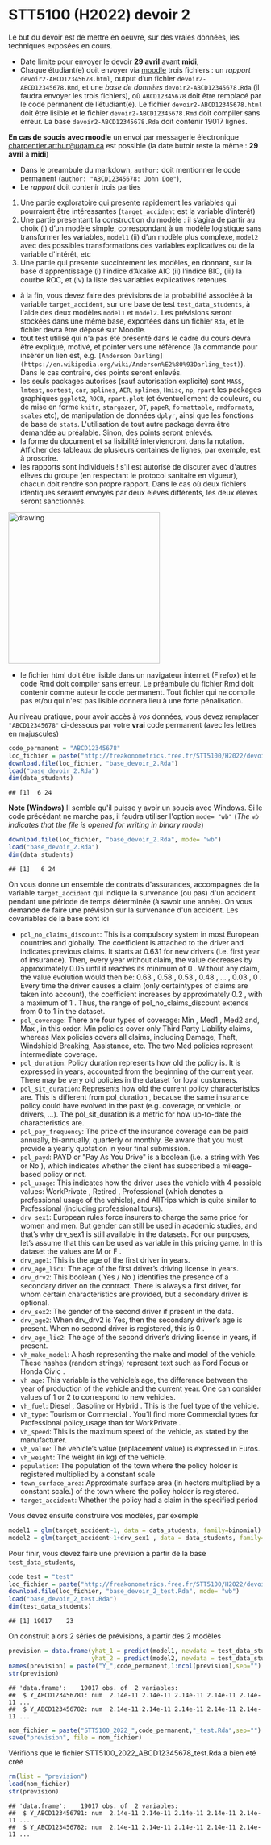STT5100 (H2022) devoir 2
================

Le but du devoir est de mettre en oeuvre, sur des vraies données, les
techniques exposées en cours.

  - Date limite pour envoyer le devoir **29 avril** avant **midi**,
  - Chaque étudiant(e) doit envoyer via [moodle](https://www.moodle2.uqam.ca/) trois
    fichiers : un _rapport_ `devoir2-ABCD12345678.html`, output d’un fichier
    `devoir2-ABCD12345678.Rmd`, et une _base de données_ `devoir2-ABCD12345678.Rda` (il faudra envoyer les trois fichiers), où
    `ABCD12345678` doit être remplacé par le code permanent de
    l’étudiant(e). Le fichier `devoir2-ABCD12345678.html` doit être
    lisible et le fichier `devoir2-ABCD12345678.Rmd` doit compiler sans
    erreur. La base `devoir2-ABCD12345678.Rda` doit contenir 19017 lignes.
  
  __**En cas de soucis avec moodle**__ un envoi par messagerie électronique [charpentier.arthur@uqam.ca](mailto:charpentier.arthur@uqam.ca) est possible (la date butoir reste la même : **29 avril** à **midi**)
  
  - Dans le preambule du markdown, `author:` doit mentionner le code
    permanent (`author: "ABCD12345678: John Doe"`),
  - Le _rapport_ doit contenir trois parties

<!-- end list -->

1.  Une partie exploratoire qui presente rapidement les variables qui
    pourraient être intéressantes (`target_accident` est la
    variable d’interêt)
2.  Une partie presentant la construction du modèle : il s’agira de
    partir au choix (i) d’un modèle simple, correspondant à un modèle logistique sans transformer les variables, `model1` (ii) d’un modèle plus complexe, `model2` avec des possibles transformations des variables explicatives ou de la variable d'intérêt, etc
3.  Une partie qui presente succintement les modèles, en donnant, sur la base d'apprentissage (i) l’indice d’Akaike AIC (ii) l’indice BIC, (iii) la courbe ROC, et (iv) la
    liste des variables explicatives retenues

* à la fin, vous devez faire des prévisions de la probabilité associée à la variable `target_accident`, sur une base de test `test_data_students`, à l'aide des deux modèles `model1` et `model2`. Les prévisions seront stockées dans une même base, exportées dans un fichier `Rda`, et le fichier devra être déposé sur Moodle.
* tout test utilisé qui n'a pas été présenté dans le cadre du cours devra être expliqué, motivé, et pointer vers une référence (la commande pour insérer un lien est, e.g. `[Anderson Darling](https://en.wikipedia.org/wiki/Anderson%E2%80%93Darling_test)`). Dans le cas contraire, des points seront enlevés.
* les seuls packages autorises (sauf autorisation explicite) sont `MASS`, `lmtest`, `nortest`, `car`, `splines`, `AER`, `splines`, `Hmisc`, `np`, `rpart` les packages graphiques `ggplot2`, `ROCR`, `rpart.plot` (et éventuellement de couleurs, ou de mise en forme `knitr`, `stargazer`, `DT`, `papeR`, `formattable`, `rmdformats`, `scales` etc), de manipulation de données `dplyr`, ainsi que les fonctions de base de `stats`. L'utilisation de tout autre package devra être demandée au préalable. Sinon, des points seront enlevés.
* la forme du document et sa lisibilité interviendront dans la notation. Afficher des tableaux de plusieurs centaines de lignes, par exemple, est à proscrire.
* les rapports sont individuels ! s'il est autorisé de discuter avec d'autres élèves du groupe (en respectant le protocol sanitaire en vigueur), chacun doit rendre son propre rapport. Dans le cas où deux fichiers identiques seraient envoyés par deux élèves différents, les deux élèves seront sanctionnés.

<img src="https://github.com/freakonometrics/STT5100/blob/master/archives/A2018/obviously.png" alt="drawing" width="300" align=right/>

* le fichier html doit être lisible dans un navigateur internet (Firefox) et le code Rmd doit compiler sans erreur. Le préambule du fichier Rmd doit contenir comme auteur le code permanent. Tout fichier qui ne compile pas et/ou qui n'est pas lisible donnera lieu à une forte pénalisation.

Au niveau pratique, pour avoir accès à _vos_ données, vous devez remplacer `"ABCD12345678"` ci-dessous par votre **vrai** code permanent (avec les lettres en majuscules)

``` r
code_permanent = "ABCD12345678"
loc_fichier = paste("http://freakonometrics.free.fr/STT5100/H2022/devoir2/data_",code_permanent,"_train.Rda",sep="")
download.file(loc_fichier, "base_devoir_2.Rda")
load("base_devoir_2.Rda")
dim(data_students)
```

    ## [1]  6 24

**Note (Windows)** Il semble qu'il puisse y avoir un soucis avec Windows. Si le code précédant ne marche pas, il faudra utiliser l'option `mode= "wb"` (_The `wb` indicates that the file is opened for writing in binary mode_)

``` r
download.file(loc_fichier, "base_devoir_2.Rda", mode= "wb")
load("base_devoir_2.Rda")
dim(data_students)
```

    ## [1]   6 24

On vous donne un ensemble de contrats d'assurances, accompagnés de la variable `target_accident` qui indique la survenance (ou pas) d'un accident pendant une période de temps déterminée (à savoir une année). On vous demande de faire une
prévision sur la survenance d'un accident. Les covariables de la base sont ici

- `pol_no_claims_discount`: This is a compulsory system in most European countries and globally. The coefficient is attached to the driver and indicates previous claims. It starts at 0.631 for new drivers (i.e. first year of insurance). Then, every year without claim, the value decreases by approximately 0.05 until it reaches its minimum of 0 . Without any claim, the value evolution would then be: 0.63 , 0.58 , 0.53 , 0.48 , ... , 0.03 , 0 . Every time the driver causes a claim (only certaintypes of claims are taken into account), the coefficient increases by approximately 0.2 , with a maximum of 1 . Thus, the range of pol_no_claims_discount extends from 0 to 1 in the dataset.
- `pol_coverage`: 	There are four types of coverage: Min , Med1 , Med2 and, Max , in this order. Min policies cover only Third Party Liability claims, whereas Max policies covers all claims, including Damage, Theft, Windshield Breaking, Assistance, etc. The two Med policies represent intermediate coverage.
- `pol_duration`:	 Policy duration represents how old the policy is. It is expressed in years, accounted from the beginning of the current year. There may be very old policies in the dataset for loyal customers. 
- `pol_sit_duration`:	 Represents how old the current policy characteristics are. This is different from pol_duration , because the same insurance policy could have evolved in the past (e.g. coverage, or vehicle, or drivers, ...). The pol_sit_duration is a metric for how up-to-date the characteristics are.
- `pol_pay_frequency`:	 The price of the insurance coverage can be paid annually, bi-annually, quarterly or monthly. Be aware that you must provide a yearly quotation in your final submission.
- `pol_payd`:	 PAYD or "Pay As You Drive" is a boolean (i.e. a string with Yes or No ), which indicates whether the client has subscribed a mileage-based policy or not.
- `pol_usage`:	This indicates how the driver uses the vehicle with 4 possible values: WorkPrivate , Retired , Professional (which denotes a professional usage of the vehicle), and AllTrips which is quite similar to Professional (including professional tours).
- `drv_sex1`:	European rules force insurers to charge the same price for women and men. But gender can still be used in academic studies, and that’s why drv_sex1 is still available in the datasets. For our purposes, let’s assume that this can be used as variable in this pricing game. In this dataset the values are M or F .
- `drv_age1`:	 This is the age of the first driver in years.
- `drv_age_lic1`:	 The age of the first driver’s driving license in years.
- `drv_drv2`:	 This boolean ( Yes / No ) identifies the presence of a secondary driver on the contract. There is always a first driver, for whom certain characteristics are provided, but a secondary driver is optional.
- `drv_sex2`:	 The gender of the second driver if present in the data.
- `drv_age2`:	When drv_drv2 is Yes, then the secondary driver’s age is present. When no second driver is registered, this is 0 .
- `drv_age_lic2`:	 The age of the second driver’s driving license in years, if present.
- `vh_make_model`:	 A hash representing the make and model of the vehicle. These hashes (random strings) represent text such as Ford Focus or Honda Civic .
- `vh_age`:	This variable is the vehicle’s age, the difference between the year of production of the vehicle and the current year. One can consider values of 1 or 2 to correspond to new vehicles.
- `vh_fuel`:	 Diesel , Gasoline or Hybrid . This is the fuel type of the vehicle.
- `vh_type`:	 Tourism or Commercial . You’ll find more Commercial types for Professional policy_usage than for WorkPrivate .
- `vh_speed`:	 This is the maximum speed of the vehicle, as stated by the manufacturer.
- `vh_value`:	 The vehicle’s value (replacement value) is expressed in Euros.
- `vh_weight`:	 The weight (in kg) of the vehicle. 
- `population`:	The population of the town where the policy holder is registered multiplied by a constant scale
- `town_surface_area`:	 Approximate surface area (in hectors multiplied by a constant scale.) of the town where the policy holder is registered. 
- `target_accident`:	Whether the policy had a claim in the specified period

Vous devez ensuite construire vos modèles, par exemple

``` r
model1 = glm(target_accident~1, data = data_students, family=binomial)
model2 = glm(target_accident~1+drv_sex1 , data = data_students, family=binomial)
```

Pour finir, vous devez faire une prévision à partir de la base
`test_data_students`,

``` r
code_test = "test"
loc_fichier = paste("http://freakonometrics.free.fr/STT5100/H2022/devoir2/data_",code_test,".Rda",sep="")
download.file(loc_fichier, "base_devoir_2_test.Rda", mode= "wb")
load("base_devoir_2_test.Rda")
dim(test_data_students)
```

    ## [1] 19017    23

On construit alors 2 séries de prévisions, à partir des 2 modèles

``` r
prevision = data.frame(yhat_1 = predict(model1, newdata = test_data_students, type="response"),
                       yhat_2 = predict(model2, newdata = test_data_students, type="response"))
names(prevision) = paste("Y_",code_permanent,1:ncol(prevision),sep="")
str(prevision)
```

    ## 'data.frame':    19017 obs. of  2 variables:
    ##  $ Y_ABCD123456781: num  2.14e-11 2.14e-11 2.14e-11 2.14e-11 2.14e-11 ...
    ##  $ Y_ABCD123456782: num  2.14e-11 2.14e-11 2.14e-11 2.14e-11 2.14e-11 ...

``` r
nom_fichier = paste("STT5100_2022_",code_permanent,"_test.Rda",sep="")
save("prevision", file = nom_fichier)
```

Vérifions que le fichier STT5100_2022_ABCD12345678_test.Rda a bien été
créé

``` r
rm(list = "prevision")
load(nom_fichier)
str(prevision)
```

    ## 'data.frame':    19017 obs. of  2 variables:
    ##  $ Y_ABCD123456781: num  2.14e-11 2.14e-11 2.14e-11 2.14e-11 2.14e-11 ...
    ##  $ Y_ABCD123456782: num  2.14e-11 2.14e-11 2.14e-11 2.14e-11 2.14e-11 ...
